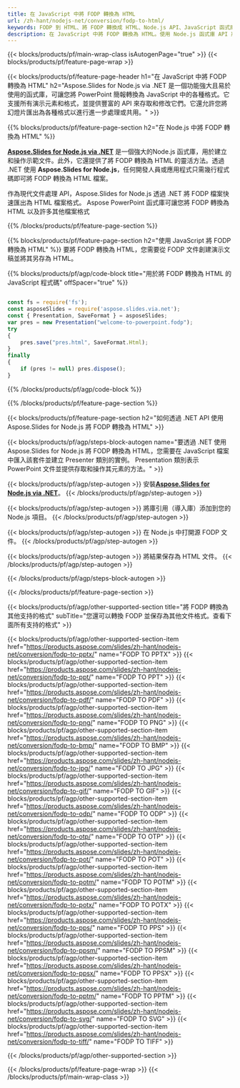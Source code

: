 ```yaml
---
title: 在 JavaScript 中將 FODP 轉換為 HTML
url: /zh-hant/nodejs-net/conversion/fodp-to-html/
keywords: FODP 到 HTML、將 FODP 轉換成 HTML、Node.js API、JavaScript 函式庫、FODP、HTML
description: 在 JavaScript 中將 FODP 轉換為 HTML。使用 Node.js 函式庫 API 將 FODP 檔案轉換為 HTML
---
```


{{< blocks/products/pf/main-wrap-class isAutogenPage="true" >}}
{{< blocks/products/pf/feature-page-wrap >}}

{{< blocks/products/pf/feature-page-header h1="在 JavaScript 中將 FODP 轉換為 HTML" h2="Aspose.Slides for Node.js via .NET 是一個功能強大且易於使用的函式庫，可讓您將 PowerPoint 簡報轉換為 JavaScript 中的各種格式。它支援所有演示元素和格式，並提供豐富的 API 來存取和修改它們。它還允許您將幻燈片匯出為各種格式以進行進一步處理或共用。" >}}

{{% blocks/products/pf/feature-page-section h2="在 Node.js 中將 FODP 轉換為 HTML" %}}

[**Aspose.Slides for Node.js via .NET**](https://products.aspose.com/slides/zh-hant/nodejs-net/) 是一個強大的Node.js 函式庫，用於建立和操作示範文件。此外，它還提供了將 FODP 轉換為 HTML 的靈活方法。透過 .NET 使用 **Aspose.Slides for Node.js**，任何開發人員或應用程式只需幾行程式碼即可將 FODP 轉換為 HTML 檔案。

作為現代文件處理 API，Aspose.Slides for Node.js 透過 .NET 將 FODP 檔案快速匯出為 HTML 檔案格式。 Aspose PowerPoint 函式庫可讓您將 FODP 轉換為 HTML 以及許多其他檔案格式

{{% /blocks/products/pf/feature-page-section %}}

{{% blocks/products/pf/feature-page-section  h2="使用 JavaScript 將 FODP 轉換為 HTML" %}}
要將 FODP 轉換為 HTML，您需要從 FODP 文件創建演示文稿並將其另存為 HTML。

{{% blocks/products/pf/agp/code-block title="用於將 FODP 轉換為 HTML 的 JavaScript 程式碼" offSpacer="true" %}}

```javascript

const fs = require('fs');
const asposeSlides = require('aspose.slides.via.net');
const { Presentation, SaveFormat } = asposeSlides;
var pres = new Presentation("welcome-to-powerpoint.fodp");
try
{
    pres.save("pres.html", SaveFormat.Html);
}
finally
{
    if (pres != null) pres.dispose();
}
```


{{% /blocks/products/pf/agp/code-block %}}

{{% /blocks/products/pf/feature-page-section %}}

{{< blocks/products/pf/feature-page-section  h2="如何透過 .NET API 使用 Aspose.Slides for Node.js 將 FODP 轉換為 HTML" >}}

{{< blocks/products/pf/agp/steps-block-autogen name="要透過 .NET 使用 Aspose.Slides for Node.js 將 FODP 轉換為 HTML，您需要在 JavaScript 檔案中匯入該套件並建立 Presenter 類別的實例。 Presentation 類別表示 PowerPoint 文件並提供存取和操作其元素的方法。" >}}

{{< blocks/products/pf/agp/step-autogen >}}
安裝[**Aspose.Slides for Node.js via .NET**](https://products.aspose.com/slides/zh-hant/nodejs-net/)。
{{< /blocks/products/pf/agp/step-autogen >}}

{{< blocks/products/pf/agp/step-autogen >}}
將庫引用（導入庫）添加到您的 Node.js 項目。
{{< /blocks/products/pf/agp/step-autogen >}}

{{< blocks/products/pf/agp/step-autogen >}}
在 Node.js 中打開源 FODP 文件。
{{< /blocks/products/pf/agp/step-autogen >}}

{{< blocks/products/pf/agp/step-autogen >}}
將結果保存為 HTML 文件。
{{< /blocks/products/pf/agp/step-autogen >}}

{{< /blocks/products/pf/agp/steps-block-autogen >}}

{{< /blocks/products/pf/feature-page-section >}}

{{< blocks/products/pf/agp/other-supported-section title="將 FODP 轉換為其他支持的格式" subTitle="您還可以轉換 FODP 並保存為其他文件格式。查看下面所有支持的格式" >}}

{{< blocks/products/pf/agp/other-supported-section-item href="https://products.aspose.com/slides/zh-hant/nodejs-net/conversion/fodp-to-pptx/" name="FODP TO PPTX" >}}
{{< blocks/products/pf/agp/other-supported-section-item href="https://products.aspose.com/slides/zh-hant/nodejs-net/conversion/fodp-to-ppt/" name="FODP TO PPT" >}}
{{< blocks/products/pf/agp/other-supported-section-item href="https://products.aspose.com/slides/zh-hant/nodejs-net/conversion/fodp-to-pdf/" name="FODP TO PDF" >}}
{{< blocks/products/pf/agp/other-supported-section-item href="https://products.aspose.com/slides/zh-hant/nodejs-net/conversion/fodp-to-png/" name="FODP TO PNG" >}}
{{< blocks/products/pf/agp/other-supported-section-item href="https://products.aspose.com/slides/zh-hant/nodejs-net/conversion/fodp-to-bmp/" name="FODP TO BMP" >}}
{{< blocks/products/pf/agp/other-supported-section-item href="https://products.aspose.com/slides/zh-hant/nodejs-net/conversion/fodp-to-jpg/" name="FODP TO JPG" >}}
{{< blocks/products/pf/agp/other-supported-section-item href="https://products.aspose.com/slides/zh-hant/nodejs-net/conversion/fodp-to-gif/" name="FODP TO GIF" >}}
{{< blocks/products/pf/agp/other-supported-section-item href="https://products.aspose.com/slides/zh-hant/nodejs-net/conversion/fodp-to-odp/" name="FODP TO ODP" >}}
{{< blocks/products/pf/agp/other-supported-section-item href="https://products.aspose.com/slides/zh-hant/nodejs-net/conversion/fodp-to-otp/" name="FODP TO OTP" >}}
{{< blocks/products/pf/agp/other-supported-section-item href="https://products.aspose.com/slides/zh-hant/nodejs-net/conversion/fodp-to-pot/" name="FODP TO POT" >}}
{{< blocks/products/pf/agp/other-supported-section-item href="https://products.aspose.com/slides/zh-hant/nodejs-net/conversion/fodp-to-potm/" name="FODP TO POTM" >}}
{{< blocks/products/pf/agp/other-supported-section-item href="https://products.aspose.com/slides/zh-hant/nodejs-net/conversion/fodp-to-potx/" name="FODP TO POTX" >}}
{{< blocks/products/pf/agp/other-supported-section-item href="https://products.aspose.com/slides/zh-hant/nodejs-net/conversion/fodp-to-pps/" name="FODP TO PPS" >}}
{{< blocks/products/pf/agp/other-supported-section-item href="https://products.aspose.com/slides/zh-hant/nodejs-net/conversion/fodp-to-ppsm/" name="FODP TO PPSM" >}}
{{< blocks/products/pf/agp/other-supported-section-item href="https://products.aspose.com/slides/zh-hant/nodejs-net/conversion/fodp-to-ppsx/" name="FODP TO PPSX" >}}
{{< blocks/products/pf/agp/other-supported-section-item href="https://products.aspose.com/slides/zh-hant/nodejs-net/conversion/fodp-to-pptm/" name="FODP TO PPTM" >}}
{{< blocks/products/pf/agp/other-supported-section-item href="https://products.aspose.com/slides/zh-hant/nodejs-net/conversion/fodp-to-svg/" name="FODP TO SVG" >}}
{{< blocks/products/pf/agp/other-supported-section-item href="https://products.aspose.com/slides/zh-hant/nodejs-net/conversion/fodp-to-tiff/" name="FODP TO TIFF" >}}


{{< /blocks/products/pf/agp/other-supported-section >}}

{{< /blocks/products/pf/feature-page-wrap >}}
{{< /blocks/products/pf/main-wrap-class >}}